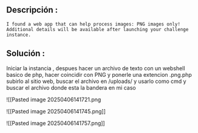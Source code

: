 ## Descripción :
	I found a web app that can help process images: PNG images only!
	Additional details will be available after launching your challenge instance.

## Solución :

Iniciar la instancia , despues hacer un archivo de texto con un webshell basico de php, hacer coincidir con PNG y ponerle una extencion .png.php subirlo al sitio web, buscar el archivo en /uploads/ y usarlo como cmd y buscar el archivo donde esta la bandera en mi caso 


![[Pasted image 20250406141721.png

![[Pasted image 20250406141745.png]]

![[Pasted image 20250406141757.png]]